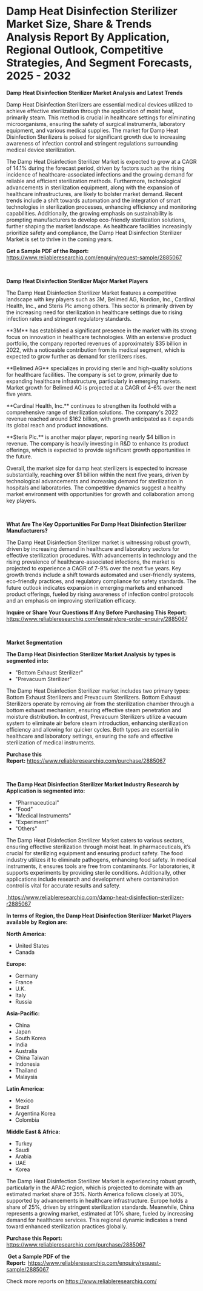 <p><h1>Damp Heat Disinfection Sterilizer Market Size, Share & Trends Analysis Report By Application, Regional Outlook, Competitive Strategies, And Segment Forecasts, 2025 - 2032</h1></p><p><strong>Damp Heat Disinfection Sterilizer Market Analysis and Latest Trends</strong></p>
<p><p>Damp Heat Disinfection Sterilizers are essential medical devices utilized to achieve effective sterilization through the application of moist heat, primarily steam. This method is crucial in healthcare settings for eliminating microorganisms, ensuring the safety of surgical instruments, laboratory equipment, and various medical supplies. The market for Damp Heat Disinfection Sterilizers is poised for significant growth due to increasing awareness of infection control and stringent regulations surrounding medical device sterilization.</p><p>The Damp Heat Disinfection Sterilizer Market is expected to grow at a CAGR of 14.1% during the forecast period, driven by factors such as the rising incidence of healthcare-associated infections and the growing demand for reliable and efficient sterilization methods. Furthermore, technological advancements in sterilization equipment, along with the expansion of healthcare infrastructures, are likely to bolster market demand. Recent trends include a shift towards automation and the integration of smart technologies in sterilization processes, enhancing efficiency and monitoring capabilities. Additionally, the growing emphasis on sustainability is prompting manufacturers to develop eco-friendly sterilization solutions, further shaping the market landscape. As healthcare facilities increasingly prioritize safety and compliance, the Damp Heat Disinfection Sterilizer Market is set to thrive in the coming years.</p></p>
<p><strong>Get a Sample PDF of the Report:&nbsp;</strong> <a href="https://www.reliableresearchiq.com/enquiry/request-sample/2885067?utm_campaign=2727&utm_medium=2&utm_source=Github&utm_content=ia&utm_term=13032025&utm_id=damp-heat-disinfection-sterilizer">https://www.reliableresearchiq.com/enquiry/request-sample/2885067</a></p>
<p>&nbsp;</p>
<p><strong>Damp Heat Disinfection Sterilizer Major Market Players</strong></p>
<p><p>The Damp Heat Disinfection Sterilizer Market features a competitive landscape with key players such as 3M, Belimed AG, Nordion, Inc., Cardinal Health, Inc., and Steris Plc among others. This sector is primarily driven by the increasing need for sterilization in healthcare settings due to rising infection rates and stringent regulatory standards.</p><p>**3M** has established a significant presence in the market with its strong focus on innovation in healthcare technologies. With an extensive product portfolio, the company reported revenues of approximately $35 billion in 2022, with a noticeable contribution from its medical segment, which is expected to grow further as demand for sterilizers rises.</p><p>**Belimed AG** specializes in providing sterile and high-quality solutions for healthcare facilities. The company is set to grow, primarily due to expanding healthcare infrastructure, particularly in emerging markets. Market growth for Belimed AG is projected at a CAGR of 4-6% over the next five years.</p><p>**Cardinal Health, Inc.** continues to strengthen its foothold with a comprehensive range of sterilization solutions. The company's 2022 revenue reached around $162 billion, with growth anticipated as it expands its global reach and product innovations.</p><p>**Steris Plc.** is another major player, reporting nearly $4 billion in revenue. The company is heavily investing in R&D to enhance its product offerings, which is expected to provide significant growth opportunities in the future.</p><p>Overall, the market size for damp heat sterilizers is expected to increase substantially, reaching over $1 billion within the next five years, driven by technological advancements and increasing demand for sterilization in hospitals and laboratories. The competitive dynamics suggest a healthy market environment with opportunities for growth and collaboration among key players.</p></p>
<p>&nbsp;</p>
<p><strong>What Are The Key Opportunities For Damp Heat Disinfection Sterilizer Manufacturers?</strong></p>
<p><p>The Damp Heat Disinfection Sterilizer market is witnessing robust growth, driven by increasing demand in healthcare and laboratory sectors for effective sterilization procedures. With advancements in technology and the rising prevalence of healthcare-associated infections, the market is projected to experience a CAGR of 7-9% over the next five years. Key growth trends include a shift towards automated and user-friendly systems, eco-friendly practices, and regulatory compliance for safety standards. The future outlook indicates expansion in emerging markets and enhanced product offerings, fueled by rising awareness of infection control protocols and an emphasis on improving sterilization efficacy.</p></p>
<p><strong>Inquire or Share Your Questions If Any Before Purchasing This Report:</strong> <a href="https://www.reliableresearchiq.com/enquiry/pre-order-enquiry/2885067?utm_campaign=2727&utm_medium=2&utm_source=Github&utm_content=ia&utm_term=13032025&utm_id=damp-heat-disinfection-sterilizer">https://www.reliableresearchiq.com/enquiry/pre-order-enquiry/2885067</a></p>
<p>&nbsp;</p>
<p><strong>Market Segmentation</strong></p>
<p><strong>The Damp Heat Disinfection Sterilizer Market Analysis by types is segmented into:</strong></p>
<p><ul><li>"Bottom Exhaust Sterilizer"</li><li>"Prevacuum Sterilizer"</li></ul></p>
<p><p>The Damp Heat Disinfection Sterilizer market includes two primary types: Bottom Exhaust Sterilizers and Prevacuum Sterilizers. Bottom Exhaust Sterilizers operate by removing air from the sterilization chamber through a bottom exhaust mechanism, ensuring effective steam penetration and moisture distribution. In contrast, Prevacuum Sterilizers utilize a vacuum system to eliminate air before steam introduction, enhancing sterilization efficiency and allowing for quicker cycles. Both types are essential in healthcare and laboratory settings, ensuring the safe and effective sterilization of medical instruments.</p></p>
<p><strong>Purchase this Report:&nbsp;</strong><a href="https://www.reliableresearchiq.com/purchase/2885067?utm_campaign=2727&utm_medium=2&utm_source=Github&utm_content=ia&utm_term=13032025&utm_id=damp-heat-disinfection-sterilizer">https://www.reliableresearchiq.com/purchase/2885067</a></p>
<p>&nbsp;</p>
<p><strong>The Damp Heat Disinfection Sterilizer Market Industry Research by Application is segmented into:</strong></p>
<p><ul><li>"Pharmaceutical"</li><li>"Food"</li><li>"Medical Instruments"</li><li>"Experiment"</li><li>"Others"</li></ul></p>
<p><p>The Damp Heat Disinfection Sterilizer Market caters to various sectors, ensuring effective sterilization through moist heat. In pharmaceuticals, it’s crucial for sterilizing equipment and ensuring product safety. The food industry utilizes it to eliminate pathogens, enhancing food safety. In medical instruments, it ensures tools are free from contaminants. For laboratories, it supports experiments by providing sterile conditions. Additionally, other applications include research and development where contamination control is vital for accurate results and safety.</p></p>
<p><a href="https://www.reliableresearchiq.com/damp-heat-disinfection-sterilizer-r2885067?utm_campaign=2727&utm_medium=2&utm_source=Github&utm_content=ia&utm_term=13032025&utm_id=damp-heat-disinfection-sterilizer">&nbsp;https://www.reliableresearchiq.com/damp-heat-disinfection-sterilizer-r2885067</a></p>
<p><strong>In terms of Region, the Damp Heat Disinfection Sterilizer Market Players available by Region are:</strong></p>
<p>
    <p> <strong> North America: </strong>
        <ul>
            <li>United States</li>
            <li>Canada</li>
        </ul>
        </p> 
    <p> <strong> Europe: </strong>
        <ul>
            <li>Germany</li>
            <li>France</li>
            <li>U.K.</li>
            <li>Italy</li>
            <li>Russia</li>
        </ul>
        </p> 
    <p> <strong> Asia-Pacific: </strong>
        <ul>
            <li>China</li>
            <li>Japan</li>
            <li>South Korea</li>
            <li>India</li>
            <li>Australia</li>
            <li>China Taiwan</li>
            <li>Indonesia</li>
            <li>Thailand</li>
            <li>Malaysia</li>
        </ul>
        </p> 
    <p> <strong> Latin America: </strong>
        <ul>
            <li>Mexico</li>
            <li>Brazil</li>
            <li>Argentina Korea</li>
            <li>Colombia</li>
        </ul>
        </p> 
    <p> <strong> Middle East & Africa: </strong>
        <ul>
            <li>Turkey</li>
            <li>Saudi</li>
            <li>Arabia</li>
            <li>UAE</li>
            <li>Korea</li>
        </ul>
    </p>
    </p>
<p><p>The Damp Heat Disinfection Sterilizer Market is experiencing robust growth, particularly in the APAC region, which is projected to dominate with an estimated market share of 35%. North America follows closely at 30%, supported by advancements in healthcare infrastructure. Europe holds a share of 25%, driven by stringent sterilization standards. Meanwhile, China represents a growing market, estimated at 10% share, fueled by increasing demand for healthcare services. This regional dynamic indicates a trend toward enhanced sterilization practices globally.</p></p>
<p><strong>Purchase this Report: </strong><a href="https://www.reliableresearchiq.com/purchase/2885067?utm_campaign=2727&utm_medium=2&utm_source=Github&utm_content=ia&utm_term=13032025&utm_id=damp-heat-disinfection-sterilizer">https://www.reliableresearchiq.com/purchase/2885067</a></p>
<p>&nbsp;<strong>Get a Sample PDF of the Report:&nbsp;&nbsp;</strong><a href="https://www.reliableresearchiq.com/enquiry/request-sample/2885067?utm_campaign=2727&utm_medium=2&utm_source=Github&utm_content=ia&utm_term=13032025&utm_id=damp-heat-disinfection-sterilizer">https://www.reliableresearchiq.com/enquiry/request-sample/2885067</a></p>
<p><strong></strong></p>
<p>Check more reports on <a href="https://www.reliableresearchiq.com/?utm_campaign=2727&utm_medium=2&utm_source=Github&utm_content=ia&utm_term=13032025&utm_id=damp-heat-disinfection-sterilizer">https://www.reliableresearchiq.com/</a></p>